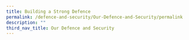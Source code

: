 ```yaml
---
title: Building a Strong Defence
permalink: /defence-and-security/Our-Defence-and-Security/permalink
description: ""
third_nav_title: Our Defence and Security
---
```

